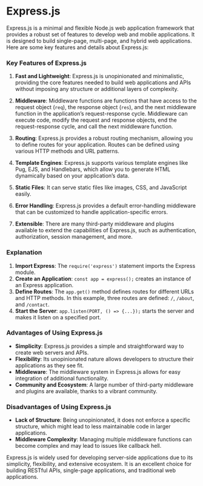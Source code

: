 # Express.js

Express.js is a minimal and flexible Node.js web application framework that provides a robust set of features to develop web and mobile applications. It is designed to build single-page, multi-page, and hybrid web applications. Here are some key features and details about Express.js:

### Key Features of Express.js

1. **Fast and Lightweight**: Express.js is unopinionated and minimalistic, providing the core features needed to build web applications and APIs without imposing any structure or additional layers of complexity.

2. **Middleware**: Middleware functions are functions that have access to the request object (`req`), the response object (`res`), and the next middleware function in the application’s request-response cycle. Middleware can execute code, modify the request and response objects, end the request-response cycle, and call the next middleware function.

3. **Routing**: Express.js provides a robust routing mechanism, allowing you to define routes for your application. Routes can be defined using various HTTP methods and URL patterns.

4. **Template Engines**: Express.js supports various template engines like Pug, EJS, and Handlebars, which allow you to generate HTML dynamically based on your application’s data.

5. **Static Files**: It can serve static files like images, CSS, and JavaScript easily.

6. **Error Handling**: Express.js provides a default error-handling middleware that can be customized to handle application-specific errors.

7. **Extensible**: There are many third-party middleware and plugins available to extend the capabilities of Express.js, such as authentication, authorization, session management, and more.

### Explanation

1. **Import Express**: The `require('express')` statement imports the Express module.
2. **Create an Application**: `const app = express();` creates an instance of an Express application.
3. **Define Routes**: The `app.get()` method defines routes for different URLs and HTTP methods. In this example, three routes are defined: `/`, `/about`, and `/contact`.
4. **Start the Server**: `app.listen(PORT, () => {...});` starts the server and makes it listen on a specified port.

### Advantages of Using Express.js

- **Simplicity**: Express.js provides a simple and straightforward way to create web servers and APIs.
- **Flexibility**: Its unopinionated nature allows developers to structure their applications as they see fit.
- **Middleware**: The middleware system in Express.js allows for easy integration of additional functionality.
- **Community and Ecosystem**: A large number of third-party middleware and plugins are available, thanks to a vibrant community.

### Disadvantages of Using Express.js

- **Lack of Structure**: Being unopinionated, it does not enforce a specific structure, which might lead to less maintainable code in larger applications.
- **Middleware Complexity**: Managing multiple middleware functions can become complex and may lead to issues like callback hell.

Express.js is widely used for developing server-side applications due to its simplicity, flexibility, and extensive ecosystem. It is an excellent choice for building RESTful APIs, single-page applications, and traditional web applications.
